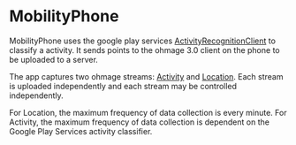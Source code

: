 MobilityPhone
=============

MobilityPhone uses the google play services [ActivityRecognitionClient] to classify a activity. It
sends points to the ohmage 3.0 client on the phone to be uploaded to a server.

The app captures two ohmage streams: [Activity] and [Location]. Each stream is uploaded independently and each stream may be controlled independently.

For Location, the maximum frequency of data collection is every minute. For Activity, the maximum frequency of data collection is dependent on the Google Play Services activity classifier.

[ActivityRecognitionClient]: http://developer.android.com/reference/com/google/android/gms/location/ActivityRecognitionClient.html
[Activity]: https://dev.ohmage.org/stream/ba902741-3f4b-4909-a15a-f799ba36469b
[Location]: https://dev.ohmage.org/stream/8131a709-9342-47f8-b893-dcf9c824342c
